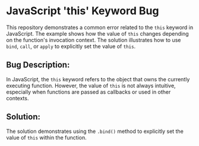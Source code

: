 # JavaScript 'this' Keyword Bug

This repository demonstrates a common error related to the `this` keyword in JavaScript.  The example shows how the value of `this` changes depending on the function's invocation context.  The solution illustrates how to use `bind`, `call`, or `apply` to explicitly set the value of `this`.

## Bug Description:
In JavaScript, the `this` keyword refers to the object that owns the currently executing function. However, the value of `this` is not always intuitive, especially when functions are passed as callbacks or used in other contexts.

## Solution:
The solution demonstrates using the `.bind()` method to explicitly set the value of `this` within the function.